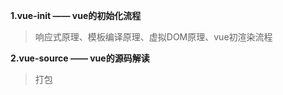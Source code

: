 
**1.vue-init —— vue的初始化流程**  
> 响应式原理、模板编译原理、虚拟DOM原理、vue初渲染流程  

**2.vue-source —— vue的源码解读**  
> 打包
